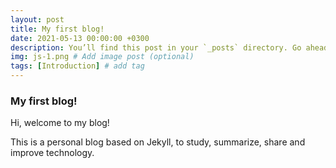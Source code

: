 ```yaml
---
layout: post
title: My first blog!
date: 2021-05-13 00:00:00 +0300
description: You’ll find this post in your `_posts` directory. Go ahead and edit it and re-build the site to see your changes. # Add post description (optional)
img: js-1.png # Add image post (optional)
tags: [Introduction] # add tag
---
```

### My first blog!

Hi, welcome to my blog! 

This is a personal blog based on Jekyll, to study, summarize, share and improve technology.
